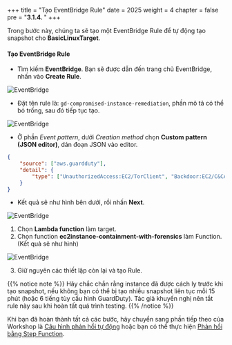 +++
title = "Tạo EventBridge Rule"
date = 2025
weight = 4
chapter = false
pre = "<b>3.1.4. </b>"
+++

Trong bước này, chúng ta sẽ tạo một EventBridge Rule để tự động tạo snapshot cho **BasicLinuxTarget**.

<!-- #### **Tạo EventBridge Rule**: -->

#### Tạo EventBridge Rule
- Tìm kiếm **EventBridge**. Bạn sẽ được dẫn đến trang chủ EventBridge, nhấn vào **Create Rule**.

![EventBridge](../../../../images/3/3.1/3.1.4/Create_rule.png?width=90pc)

- Đặt tên rule là: `gd-compromised-instance-remediation`, phần mô tả có thể bỏ trống, sau đó tiếp tục tạo.

![EventBridge](../../../../images/3/3.1/3.1.4/Create_rule_naming.png?width=90pc)

- Ở phần _Event pattern_, dưới _Creation method_ chọn **Custom pattern (JSON editor)**, dán đoạn JSON vào editor.  
```json
{
    "source": ["aws.guardduty"],
    "detail": {
        "type": ["UnauthorizedAccess:EC2/TorClient", "Backdoor:EC2/C&CActivity.B!DNS", "Trojan:EC2/DNSDataExfiltration", "CryptoCurrency:EC2/BitcoinTool.B", "CryptoCurrency:EC2/BitcoinTool.B!DNS"]
    }
}
```
- Kết quả sẽ như hình bên dưới, rồi nhấn **Next**.

![EventBridge](../../../../images/3/3.1/3.1.4/Create_rule_event_pattern.png?width=90pc)

1. Chọn **Lambda function** làm target.
2. Chọn function **ec2instance-containment-with-forensics** làm Function. (Kết quả sẽ như hình)

![EventBridge](../../../../images/3/3.1/3.1.4/Create_rule_event_target.png?width=90pc)

3. Giữ nguyên các thiết lập còn lại và tạo Rule.

{{% notice note %}}
Hãy chắc chắn rằng instance đã được cách ly trước khi tạo snapshot, nếu không bạn có thể bị tạo nhiều snapshot liên tục mỗi 15 phút (hoặc 6 tiếng tùy cấu hình GuardDuty). Tác giả khuyến nghị nên tắt rule này sau khi hoàn tất quá trình testing.
{{% /notice %}}

Khi bạn đã hoàn thành tất cả các bước, hãy chuyển sang phần tiếp theo của Workshop là [Câu hình phản hồi tự động](../../../../4-Configure-Automated-Response) hoặc bạn có thể thực hiện [Phản hồi bằng Step Function](../../3.2-Step-Function-response).
